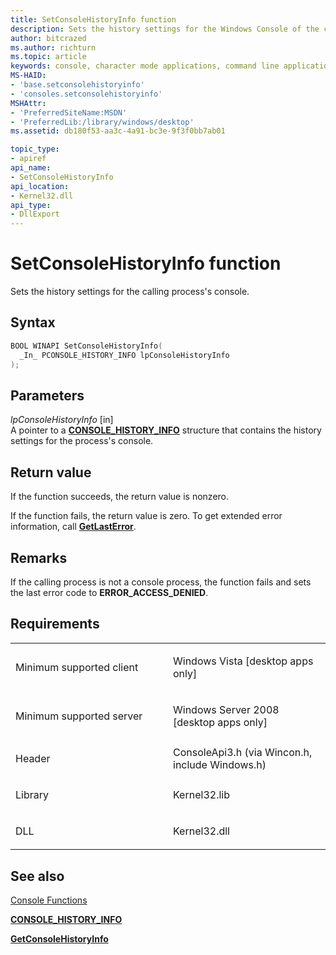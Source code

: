 ```yaml
---
title: SetConsoleHistoryInfo function
description: Sets the history settings for the Windows Console of the calling process.
author: bitcrazed
ms.author: richturn
ms.topic: article
keywords: console, character mode applications, command line applications, terminal applications, console api
MS-HAID:
- 'base.setconsolehistoryinfo'
- 'consoles.setconsolehistoryinfo'
MSHAttr:
- 'PreferredSiteName:MSDN'
- 'PreferredLib:/library/windows/desktop'
ms.assetid: db180f53-aa3c-4a91-bc3e-9f3f0bb7ab01

topic_type:
- apiref
api_name:
- SetConsoleHistoryInfo
api_location:
- Kernel32.dll
api_type:
- DllExport
---
```


# SetConsoleHistoryInfo function


Sets the history settings for the calling process's console.

Syntax
------

```C
BOOL WINAPI SetConsoleHistoryInfo(
  _In_ PCONSOLE_HISTORY_INFO lpConsoleHistoryInfo
);
```

Parameters
----------

*lpConsoleHistoryInfo* \[in\]  
A pointer to a [**CONSOLE\_HISTORY\_INFO**](console-history-info.md) structure that contains the history settings for the process's console.

Return value
------------

If the function succeeds, the return value is nonzero.

If the function fails, the return value is zero. To get extended error information, call [**GetLastError**](https://msdn.microsoft.com/library/windows/desktop/ms679360).

Remarks
-------

If the calling process is not a console process, the function fails and sets the last error code to **ERROR\_ACCESS\_DENIED**.

Requirements
------------

<table>
<colgroup>
<col width="50%" />
<col width="50%" />
</colgroup>
<tbody>
<tr class="odd">
<td><p>Minimum supported client</p></td>
<td><p>Windows Vista [desktop apps only]</p></td>
</tr>
<tr class="even">
<td><p>Minimum supported server</p></td>
<td><p>Windows Server 2008 [desktop apps only]</p></td>
</tr>
<tr class="odd">
<td><p>Header</p></td>
<td>ConsoleApi3.h (via Wincon.h, include Windows.h)</td>
</tr>
<tr class="even">
<td><p>Library</p></td>
<td>Kernel32.lib</td>
</tr>
<tr class="odd">
<td><p>DLL</p></td>
<td>Kernel32.dll</td>
</tr>
<tr class="even">
</tr>
<tr class="odd">
</tr>
<tr class="even">
</tr>
</tbody>
</table>

## <span id="see_also"></span>See also


[Console Functions](console-functions.md)

[**CONSOLE\_HISTORY\_INFO**](console-history-info.md)

[**GetConsoleHistoryInfo**](getconsolehistoryinfo.md)

 

 




